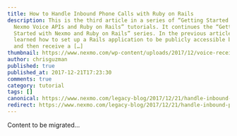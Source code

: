 ```yaml
---
title: How to Handle Inbound Phone Calls with Ruby on Rails
description: This is the third article in a series of “Getting Started with
  Nexmo Voice APIs and Ruby on Rails” tutorials. It continues the “Getting
  Started with Nexmo and Ruby on Rails” series. In the previous article, you
  learned how to set up a Rails application to be publicly accessible by Nexmo
  and then receive a […]
thumbnail: https://www.nexmo.com/wp-content/uploads/2017/12/voice-receive-call-ruby.png
author: chrisguzman
published: true
published_at: 2017-12-21T17:23:30
comments: true
category: tutorial
tags: []
canonical: https://www.nexmo.com/legacy-blog/2017/12/21/handle-inbound-phone-calls-ruby-rails-dr
redirect: https://www.nexmo.com/legacy-blog/2017/12/21/handle-inbound-phone-calls-ruby-rails-dr
---
```

Content to be migrated...
